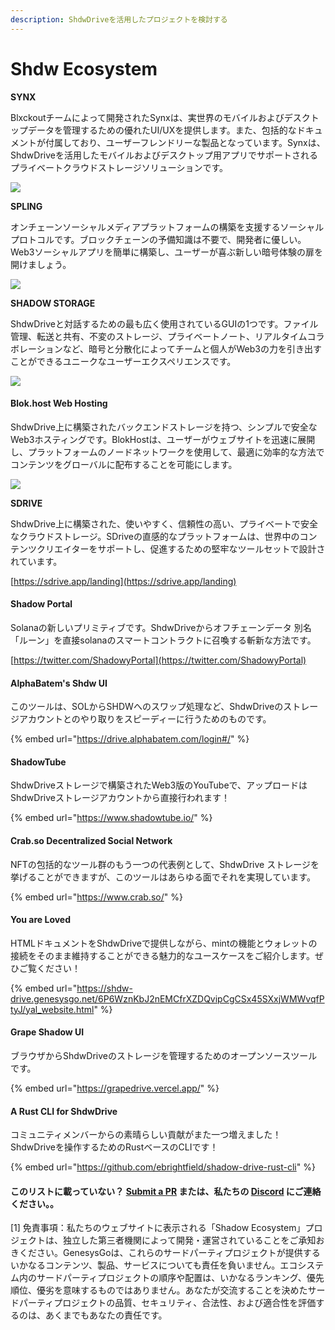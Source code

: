 ```yaml
---
description: ShdwDriveを活用したプロジェクトを検討する
---
```


# Shdw Ecosystem

**SYNX**

Blxckoutチームによって開発されたSynxは、実世界のモバイルおよびデスクトップデータを管理するための優れたUI/UXを提供します。また、包括的なドキュメントが付属しており、ユーザーフレンドリーな製品となっています。Synxは、ShdwDriveを活用したモバイルおよびデスクトップ用アプリでサポートされるプライベートクラウドストレージソリューションです。

[![](../../.gitbook/assets/synx-feature.png)](https://twitter.com/synx\_xyz)

**SPLING**

オンチェーンソーシャルメディアプラットフォームの構築を支援するソーシャルプロトコルです。ブロックチェーンの予備知識は不要で、開発者に優しい。Web3ソーシャルアプリを簡単に構築し、ユーザーが喜ぶ新しい暗号体験の扉を開けましょう。

[![](../../.gitbook/assets/spling-feature.png)](https://www.splinglabs.com/)

**SHADOW STORAGE**

ShdwDriveと対話するための最も広く使用されているGUIの1つです。ファイル管理、転送と共有、不変のストレージ、プライベートノート、リアルタイムコラボレーションなど、暗号と分散化によってチームと個人がWeb3の力を引き出すことができるユニークなユーザーエクスペリエンスです。

[![](../../.gitbook/assets/shadowstorage.png)](https://www.shadow.storage/#features)

#### **Blok.host Web Hosting**

ShdwDrive上に構築されたバックエンドストレージを持つ、シンプルで安全なWeb3ホスティングです。BlokHostは、ユーザーがウェブサイトを迅速に展開し、プラットフォームのノードネットワークを使用して、最適に効率的な方法でコンテンツをグローバルに配布することを可能にします。

[![](../../.gitbook/assets/blockhost.png)](https://blok.host/)

**SDRIVE**

ShdwDrive上に構築された、使いやすく、信頼性の高い、プライベートで安全なクラウドストレージ。SDriveの直感的なプラットフォームは、世界中のコンテンツクリエイターをサポートし、促進するための堅牢なツールセットで設計されています。

[https://sdrive.app/landing](https://sdrive.app/landing)

#### **Shadow Portal**

Solanaの新しいプリミティブです。ShdwDriveからオフチェーンデータ 別名「ルーン」を直接solanaのスマートコントラクトに召喚する斬新な方法です。

[https://twitter.com/ShadowyPortal](https://twitter.com/ShadowyPortal)

#### **AlphaBatem's Shdw UI**

このツールは、SOLからSHDWへのスワップ処理など、ShdwDriveのストレージアカウントとのやり取りをスピーディーに行うためのものです。

{% embed url="https://drive.alphabatem.com/login#/" %}

#### **ShadowTube**

ShdwDriveストレージで構築されたWeb3版のYouTubeで、アップロードはShdwDriveストレージアカウントから直接行われます！

{% embed url="https://www.shadowtube.io/" %}

#### **Crab.so Decentralized Social Network**

NFTの包括的なツール群のもう一つの代表例として、ShdwDrive ストレージを挙げることができますが、このツールはあらゆる面でそれを実現しています。

{% embed url="https://www.crab.so/" %}

#### **You are Loved**

HTMLドキュメントをShdwDriveで提供しながら、mintの機能とウォレットの接続をそのまま維持することができる魅力的なユースケースをご紹介します。ぜひご覧ください！

{% embed url="https://shdw-drive.genesysgo.net/6P6WznKbJ2nEMCfrXZDQvipCgCSx45SXxjWMWvqfPtyJ/yal_website.html" %}

#### **Grape Shadow UI**

ブラウザからShdwDriveのストレージを管理するためのオープンソースツールです。

{% embed url="https://grapedrive.vercel.app/" %}

#### **A Rust CLI for ShdwDrive**

コミュニティメンバーからの素晴らしい貢献がまた一つ増えました！ShdwDriveを操作するためのRustベースのCLIです！

{% embed url="https://github.com/ebrightfield/shadow-drive-rust-cli" %}

#### **このリストに載っていない？** [**Submit a PR**](https://github.com/GenesysGo/docs-shadow-cloud) **または、私たちの** [**Discord**](https://discord.gg/genesysgo) **にご連絡ください。**。


\[1] 免責事項：私たちのウェブサイトに表示される「Shadow Ecosystem」プロジェクトは、独立した第三者機関によって開発・運営されていることをご承知おきください。GenesysGoは、これらのサードパーティプロジェクトが提供するいかなるコンテンツ、製品、サービスについても責任を負いません。エコシステム内のサードパーティプロジェクトの順序や配置は、いかなるランキング、優先順位、優劣を意味するものではありません。あなたが交流することを決めたサードパーティプロジェクトの品質、セキュリティ、合法性、および適合性を評価するのは、あくまでもあなたの責任です。

